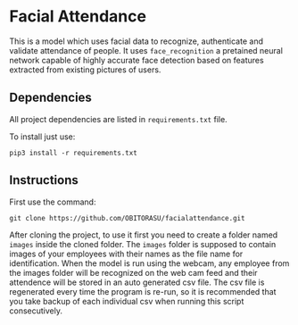 # Facial Attendance
This is a model which uses facial data to recognize, authenticate and validate attendance of people. It uses `face_recognition` a pretained neural network capable of highly accurate face detection based on features extracted from existing pictures of users.


## Dependencies 
All project dependencies are listed in `requirements.txt` file.

To install just use:
```
pip3 install -r requirements.txt
```

## Instructions
First use the command:
```
git clone https://github.com/OBITORASU/facialattendance.git
```
After cloning the project, to use it first you need to create a folder named `images` inside the cloned folder. The `images` folder is supposed to 
contain images of your employees with their names as the file name for identification. When the model is run using the webcam, any employee 
from the images folder will be recognized on the web cam feed and their attendence will be stored in an auto generated csv file. The 
csv file is regenerated every time the program is re-run, so it is recommended that you take backup of each individual csv when running this script consecutively.


